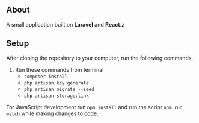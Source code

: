 ## About 
A small application built on **Laravel** and **React**.z

## Setup

After cloning the repository to your computer, run the following commands.

1. Run these commands from terminal
    * `composer install`
    * `php artisan key:generate`
    * `php artisan migrate --seed`
    * `php artisan storage:link`
    
For JavaScript development run `npm install` and run the script `npm run watch` while making changes to code.
